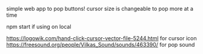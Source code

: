 simple web app to pop buttons! cursor size is changeable to pop more at a time

npm start if using on local

https://logowik.com/hand-click-cursor-vector-file-5244.html for cursor icon
https://freesound.org/people/Vilkas_Sound/sounds/463390/ for pop sound